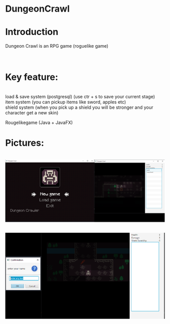 # DungeonCrawl
<h1>Introduction</h1>
Dungeon Crawl is an RPG game (roguelike game)


<h1><br>Key feature:</h1>
<br>load & save system (postgresql) (use ctr + s to save your current stage)
<br>item system (you can pickup items like sword, apples etc)
<br>shield system (when you pick up a shield you will be stronger and your character get a new skin)

Rougelikegame (Java + JavaFX) 

<h1>Pictures:</h1>

<br>![alt text](https://github.com/Timur310/DungeonCrawl/blob/main/img/final_img_1.png?raw=true)</br>

<br>![alt text](https://github.com/Timur310/DungeonCrawl/blob/main/img/final_img_2.png?raw=true)</br>

